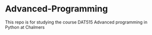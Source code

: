 # Advanced-Programming
This repo is for studying the course DAT515 Advanced programming in Python at Chalmers
